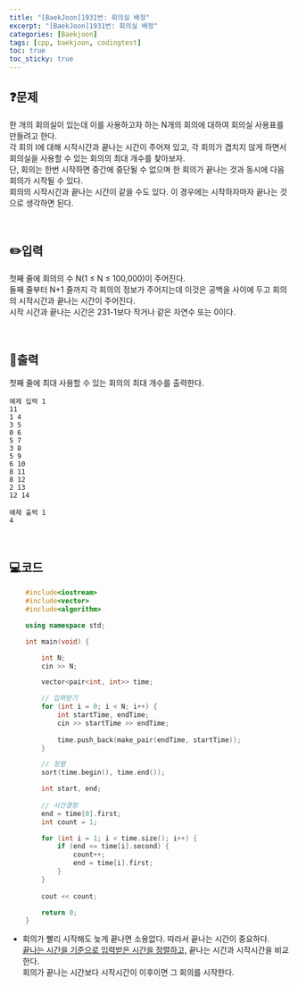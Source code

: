```yaml
---
title: "[BaekJoon]1931번: 회의실 배정"
excerpt: "[BaekJoon]1931번: 회의실 배정"
categories: [Baekjoon]
tags: [cpp, baekjoon, codingtest]
toc: true
toc_sticky: true
---
```


## ❓문제

한 개의 회의실이 있는데 이를 사용하고자 하는 N개의 회의에 대하여 회의실 사용표를 만들려고 한다.  
각 회의 I에 대해 시작시간과 끝나는 시간이 주어져 있고, 각 회의가 겹치지 않게 하면서 회의실을 사용할 수 있는 회의의 최대 개수를 찾아보자.   
단, 회의는 한번 시작하면 중간에 중단될 수 없으며 한 회의가 끝나는 것과 동시에 다음 회의가 시작될 수 있다.  
회의의 시작시간과 끝나는 시간이 같을 수도 있다. 이 경우에는 시작하자마자 끝나는 것으로 생각하면 된다.

<br/>

## ✏️입력

첫째 줄에 회의의 수 N(1 ≤ N ≤ 100,000)이 주어진다.  
둘째 줄부터 N+1 줄까지 각 회의의 정보가 주어지는데 이것은 공백을 사이에 두고 회의의 시작시간과 끝나는 시간이 주어진다.  
시작 시간과 끝나는 시간은 231-1보다 작거나 같은 자연수 또는 0이다.

<br/>

## 📜출력

첫째 줄에 최대 사용할 수 있는 회의의 최대 개수를 출력한다.  

```
예제 입력 1 
11
1 4
3 5
0 6
5 7
3 8
5 9
6 10
8 11
8 12
2 13
12 14

예제 출력 1 
4
```

<br/>

## 💻코드

```cpp
    #include<iostream>
    #include<vector>
    #include<algorithm>

    using namespace std;

    int main(void) {

        int N;
        cin >> N;

        vector<pair<int, int>> time;

        // 입력받기
        for (int i = 0; i < N; i++) {	
            int startTime, endTime;
            cin >> startTime >> endTime;
            
            time.push_back(make_pair(endTime, startTime));
        }

        // 정렬
        sort(time.begin(), time.end());

        int start, end;
        
        // 시간결정
        end = time[0].first;
        int count = 1;

        for (int i = 1; i < time.size(); i++) {
            if (end <= time[i].second) {
                count++;
                end = time[i].first;
            }
        }
        
        cout << count;

        return 0;
    }
```
 + 회의가 빨리 시작해도 늦게 끝나면 소용없다. 따라서 끝나는 시간이 중요하다.   
 <u>끝나는 시간을 기준으로 입력받은 시간을 정렬하고,</u> 끝나는 시간과 시작시간을 비교한다.  
 회의가 끝나는 시간보다 시작시간이 이후이면 그 회의를 시작한다.